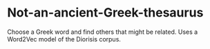 # Not-an-ancient-Greek-thesaurus
 Choose a Greek word and find others that might be related. Uses a Word2Vec model of the Diorisis corpus.

